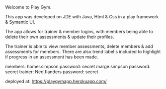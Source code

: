 Welcome to Play Gym.

This app was developed on JDE with Java, Html & Css in a play framework & Symantic UI.

The app allows for trainer & member logins, with members being able to delete their own assessments & update their profiles.

The trainer is able to view member assessments, delete members & add assessments for members. There are also trend label s included to highlight if progress in an assessment has been made.

members: homer.simpson password: secret
         marge.simpson password: secret
trainer: Ned.flanders password: secret

deployed at: https://playgymapp.herokuapp.com/
